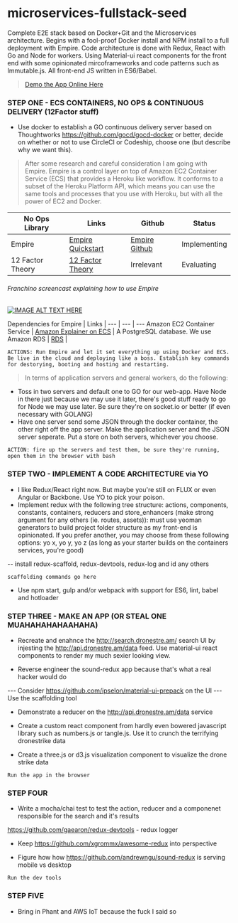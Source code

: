 # microservices-fullstack-seed

Complete E2E stack based on Docker+Git and the Microservices architecture. Begins with a fool-proof Docker install and NPM install to a full deployment with Empire. Code architecture is done with Redux, React with Go and Node for workers. Using Material-ui react components for the front end with some opinionated mircoframeworks and code patterns such as Immutable.js. All front-end JS written in ES6/Babel. 

> [Demo the App Online Here](http://zerto1.io) 

### STEP ONE - ECS CONTAINERS, NO OPS & CONTINUOUS DELIVERY (12Factor stuff)
- Use docker to establish a GO continuous delivery server based on Thoughtworks https://github.com/gocd/gocd-docker or better, decide on whether or not to use CircleCI or Codeship, choose one (but describe why we want this).

> After some research and careful consideration I am going with Empire. Empire is a control layer on top of Amazon EC2 Container Service (ECS) that provides a Heroku like workflow. It conforms to a subset of the Heroku Platform API, which means you can use the same tools and processes that you use with Heroku, but with all the power of EC2 and Docker.

No Ops Library | Links | Github | Status
--- | --- | --- | ---
Empire | [Empire Quickstart](http://empire.readthedocs.org/en/latest/) | [Empire Github](https://github.com/remind101/empire) | Implementing
12 Factor Theory | [12 Factor Theory](http://12factor.net/) | Irrelevant | Evaluating

###### Franchino screencast explaining how to use Empire

[![IMAGE ALT TEXT HERE](http://img.youtube.com/vi/pFC5Tp-QYjk/0.jpg)](http://www.youtube.com/watch?v=pFC5Tp-QYjk)

Dependencies for Empire | Links |
--- | --- | ---
Amazon EC2 Container Service | [Amazon Explainer on ECS](http://aws.amazon.com/ecs/) |
A PostgreSQL database. We use Amazon RDS | [RDS](http://aws.amazon.com/rds/postgresql/) |


``` ACTIONS: Run Empire and let it set everything up using Docker and ECS. Be live in the cloud and deploying like a boss. Establish key commands for destorying, booting and hosting and restarting. ```


> In terms of application servers and general workers, do the following:

- Toss in two servers and default one to GO for our web-app. Have Node in there just because we may use it later, there's good stuff ready to go for Node we may use later. Be sure they're on socket.io or better (if even necessary with GOLANG)
- Have one server send some JSON through the docker container, the other right off the app server. Make the application server and the JSON server seperate. Put a store on both servers, whichever you choose.


``` ACTION: fire up the servers and test them, be sure they're running, open them in the browser with bash ```


### STEP TWO - IMPLEMENT A CODE ARCHITECTURE via YO
- I like Redux/React right now. But maybe you're still on FLUX or even Angular or Backbone. Use YO to pick your poison.
- Implement redux with the following tree structure: actions, components, constants, containers, reducers and store_enhancers (make strong argument for any others (ie. routes, assets)): must use yeoman generators to build project folder structure as my front-end is opinionated. If you prefer another, you may choose from these following options: yo x, yo y, yo z (as long as your starter builds on the containers services, you're good)

-- install redux-scaffold, redux-devtools, redux-log and id any others

``` scaffolding commands go here ```

- Use npm start, gulp and/or webpack with support for ES6, lint, babel and hotloader

### STEP THREE - MAKE AN APP (OR STEAL ONE MUAHAHAHAHAAHAHA)
- Recreate and enahnce the http://search.dronestre.am/ search UI by injesting the http://api.dronestre.am/data feed. Use material-ui react components to render my much sexier looking view.

- Reverse engineer the sound-redux app because that's what a real hacker would do

--- Consider https://github.com/ipselon/material-ui-prepack on the UI
--- Use the scaffolding tool

- Demonstrate a reducer on the http://api.dronestre.am/data service

- Create a custom react component from hardly even bowered javascript library such as numbers.js or tangle.js. Use it to crunch the terrifying dronestrike data

- Create a three.js or d3.js visualization component to visualize the drone strike data

``` Run the app in the browser ```

### STEP FOUR
- Write a mocha/chai test to test the action, reducer and a componenet responsible for the search and it's results

https://github.com/gaearon/redux-devtools - redux logger

- Keep https://github.com/xgrommx/awesome-redux into perspective

- Figure how how https://github.com/andrewngu/sound-redux is serving mobile vs desktop

``` Run the dev tools ```

### STEP FIVE
- Bring in Phant and AWS IoT because the fuck I said so


